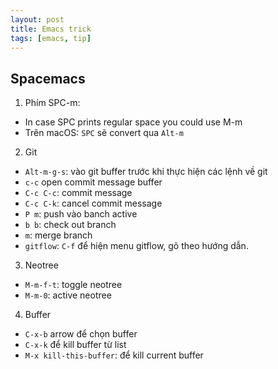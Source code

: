 ```yaml
---
layout: post
title: Emacs trick
tags: [emacs, tip]
---
```


## Spacemacs 

1. Phím SPC-m:
* In case SPC prints regular space you could use M-m
* Trên macOS: ``SPC`` sẽ convert qua ``Alt-m``

2. Git 
* ``Alt-m-g-s``: vào git buffer trước khi thực hiện các lệnh về git
* ``c-c`` open commit message buffer
* ``C-c C-c``: commit message
* ``C-c C-k``: cancel commit message
* ``P m``: push vào banch active
* ``b b``: check out branch
* ``m``: merge branch
* ``gitflow``: ``C-f`` để hiện menu gitflow, gõ theo hướng dẫn.

3. Neotree
* ```M-m-f-t```: toggle neotree
* ```M-m-0```: active neotree

4. Buffer
* ``C-x-b`` arrow để chọn buffer
* ``C-x-k`` để kill buffer từ list
* ``M-x kill-this-buffer``: để kill current buffer
